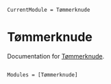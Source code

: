 ```@meta
CurrentModule = Tømmerknude
```

# Tømmerknude

Documentation for [Tømmerknude](https://github.com/tp2750/Tømmerknude.jl).

```@index
```

```@autodocs
Modules = [Tømmerknude]
```
